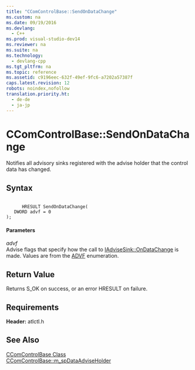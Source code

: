 ```yaml
---
title: "CComControlBase::SendOnDataChange"
ms.custom: na
ms.date: 09/19/2016
ms.devlang: 
  - C++
ms.prod: visual-studio-dev14
ms.reviewer: na
ms.suite: na
ms.technology: 
  - devlang-cpp
ms.tgt_pltfrm: na
ms.topic: reference
ms.assetid: c9196eec-632f-49ef-9fc6-a7202a57387f
caps.latest.revision: 12
robots: noindex,nofollow
translation.priority.ht: 
  - de-de
  - ja-jp
---
```

# CComControlBase::SendOnDataChange
Notifies all advisory sinks registered with the advise holder that the control data has changed.  
  
## Syntax  
  
```  
  
      HRESULT SendOnDataChange(  
   DWORD advf = 0  
);  
```  
  
#### Parameters  
 *advf*  
 Advise flags that specify how the call to [IAdviseSink::OnDataChange](http://msdn.microsoft.com/library/windows/desktop/ms687283) is made. Values are from the [ADVF](http://msdn.microsoft.com/library/windows/desktop/ms693742) enumeration.  
  
## Return Value  
 Returns S_OK on success, or an error HRESULT on failure.  
  
## Requirements  
 **Header:** atlctl.h  
  
## See Also  
 [CComControlBase Class](../vs140/CComControlBase-Class.md)   
 [CComControlBase::m_spDataAdviseHolder](../vs140/CComControlBase--m_spDataAdviseHolder.md)